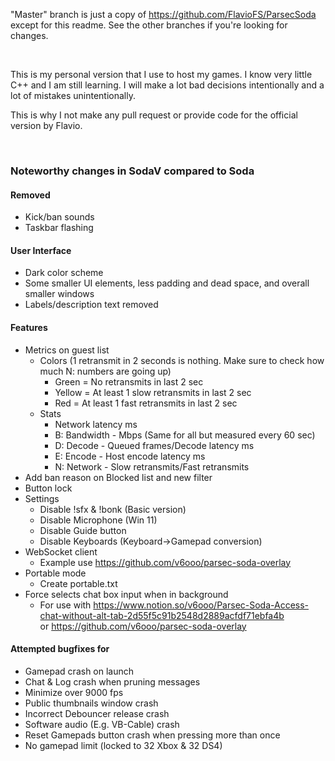 "Master" branch is just a copy of https://github.com/FlavioFS/ParsecSoda except for this readme. See the other branches if you're looking for changes.

<br>

This is my personal version that I use to host my games. I know very little C++ and I am still learning. I will make a lot bad decisions intentionally and a lot of mistakes unintentionally.

This is why I not make any pull request or provide code for the official version by Flavio.

<br>

### Noteworthy changes in SodaV compared to Soda

#### Removed
- Kick/ban sounds
- Taskbar flashing

#### User Interface
- Dark color scheme
- Some smaller UI elements, less padding and dead space, and overall smaller windows
- Labels/description text removed

#### Features
- Metrics on guest list
  - Colors (1 retransmit in 2 seconds is nothing. Make sure to check how much N: numbers are going up)
    - Green = No retransmits in last 2 sec
    - Yellow = At least 1 slow retransmits in last 2 sec
    - Red = At least 1 fast retransmits in last 2 sec
  - Stats
    - Network latency ms
    - B: Bandwidth - Mbps (Same for all but measured every 60 sec)
    - D: Decode - Queued frames/Decode latency ms
    - E: Encode - Host encode latency ms
    - N: Network - Slow retransmits/Fast retransmits
- Add ban reason on Blocked list and new filter
- Button lock
- Settings
  - Disable !sfx & !bonk (Basic version)
  - Disable Microphone (Win 11)
  - Disable Guide button
  - Disable Keyboards (Keyboard->Gamepad conversion)
- WebSocket client
  - Example use https://github.com/v6ooo/parsec-soda-overlay
- Portable mode
  - Create portable.txt
- Force selects chat box input when in background
  - For use with https://www.notion.so/v6ooo/Parsec-Soda-Access-chat-without-alt-tab-2d55f5c91b2548d2889acfdf71ebfa4b
  <br> or https://github.com/v6ooo/parsec-soda-overlay
  
#### Attempted bugfixes for
- Gamepad crash on launch
- Chat & Log crash when pruning messages
- Minimize over 9000 fps
- Public thumbnails window crash
- Incorrect Debouncer release crash
- Software audio (E.g. VB-Cable) crash
- Reset Gamepads button crash when pressing more than once
- No gamepad limit (locked to 32 Xbox & 32 DS4)
